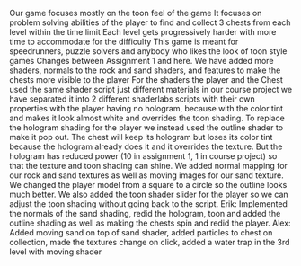 Our game focuses mostly on the toon feel of the game
It focuses on problem solving abilities of the player to find and collect 3 chests from each level within the time limit
Each level gets progressively harder with more time to accommodate for the difficulty
This game is meant for speedrunners, puzzle solvers and anybody who likes the look of toon style games
Changes between Assignment 1 and here. We have added more shaders, normals to the rock and sand shaders, and features to make the chests more visible to the player
For the shaders the player and the Chest used the same shader script just different materials in our course project we have separated it into 2 different shaderlabs scripts with their own properties with the player having no hologram,
because with the color tint and makes it look almost white and overrides the toon shading. To replace the hologram shading for the player we instead used the outline shader to make it pop out. 
The chest will keep its hologram but loses its color tint because the hologram already does it and it overrides the texture. But the hologram has reduced power (10 in assignment 1, 1 in course project) so that the texture and toon shading can shine.
We added normal mapping for our rock and sand textures as well as moving images for our sand texture.
We changed the player model from a square to a circle so the outline looks much better.
We also added the toon shader slider for the player so we can adjust the toon shading without going back to the script.
Erik: Implemented the normals of the sand shading, redid the hologram, toon and added the outline shading as well as making the chests spin and redid the player.
Alex: Added moving sand on top of sand shader, added particles to chest on collection, made the textures change on click, added a water trap in the 3rd level with moving shader

